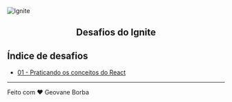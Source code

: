 <img alt="Ignite" src="" />
<h2 align="center">
  Desafios do Ignite
</h2>

## Índice de desafios

- [01 - Praticando os conceitos do React](https://github.com/geovaneborba/rocketseat-ignite-desafios/tree/master/01-praticando-os-conceitos-do-react)

---

Feito com ❤️ Geovane Borba
